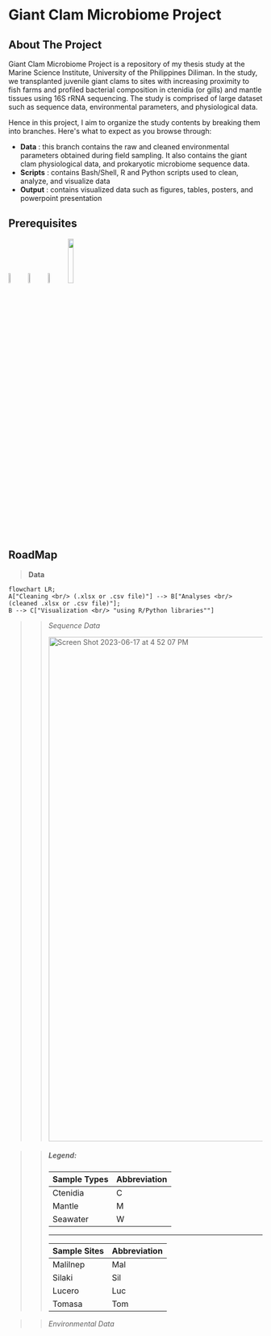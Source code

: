 # Giant Clam Microbiome Project

## About The Project
Giant Clam Microbiome Project is a repository of my thesis study at the Marine Science Institute, University of the Philippines Diliman. In the study, we transplanted juvenile giant clams to sites with increasing proximity to fish farms and profiled bacterial composition in ctenidia (or gills) and mantle tissues using 16S rRNA sequencing. The study is comprised of large dataset such as sequence data, environmental parameters, and physiological data.

Hence in this project, I aim to organize the study contents by breaking them into branches. Here's what to expect as you browse through:
+ **Data** : this branch contains the raw and cleaned environmental parameters obtained during field sampling. It also contains the giant clam physiological data, and prokaryotic microbiome sequence data.
+ **Scripts** : contains Bash/Shell, R and Python scripts used to clean, analyze, and visualize data
+ **Output** : contains visualized data such as figures, tables, posters, and powerpoint presentation

## Prerequisites
<img src = "https://github.com/aptejada/GCMicrobiome/assets/63165275/473e9cb0-32e8-4bba-a771-df83850ad699.png" width=7% height=7%>
<img src = "https://github.com/aptejada/GCMicrobiome/assets/63165275/d9773181-20a7-4941-9ea1-553d8561faee.png" width=7% height=7%)> 
<img src = "https://github.com/aptejada/GCMicrobiome/assets/63165275/0ff330e5-c70b-4fe6-a6ef-dd24a3fc1161.svg" width=7% height=7%)>
<img src = "https://github.com/aptejada/GCMicrobiome/assets/63165275/c5d36744-1523-4c36-99c0-9340b047ed31.svg" width=15% height=15%)>

## RoadMap
> **Data**
```mermaid
flowchart LR;
A["Cleaning <br/> (.xlsx or .csv file)"] --> B["Analyses <br/> (cleaned .xlsx or .csv file)"];
B --> C["Visualization <br/> "using R/Python libraries""]
```



>> *Sequence Data*
>> 
>> <img width="1000" alt="Screen Shot 2023-06-17 at 4 52 07 PM" src="https://github.com/aptejada/GCMicrobiome/assets/63165275/3360a3db-f825-4cf2-adbf-1ffb35d0cc93">

>> ##### Legend:
>> Sample Types | Abbreviation
>> -------------|-------------
>> Ctenidia     | C                  
>> Mantle       | M
>> Seawater     | W
>> ______________________________
>> Sample Sites  | Abbreviation
>> --------------|---------------
>> Malilnep      | Mal
>> Silaki        | Sil
>> Lucero        | Luc
>> Tomasa        | Tom


>> *Environmental Data*
>
>>









